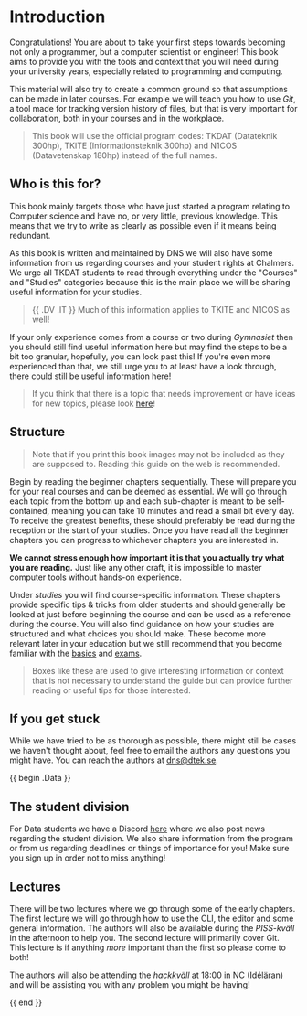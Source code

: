 # Introduction

Congratulations! You are about to take your first steps towards becoming not only a programmer, but a computer scientist or engineer! This book aims to provide you with the tools and context that you will need during your university years, especially related to programming and computing.

This material will also try to create a common ground so that assumptions can be made in later courses. For example we will teach you how to use _Git_, a tool made for tracking version history of files, but that is very important for collaboration, both in your courses and in the workplace. 

<!-- Removing in rewrite unforte: For example, we will teach you how to correctly set up Virtual Machines, a tool for running other operating systems (OS) isolated on your machine without having to reinstall your day-to-day OS, so that courses that you take in the future may assume you have access to other operating systems such as Windows or Linux. -->

> This book will use the official program codes: TKDAT (Datateknik 300hp), TKITE (Informationsteknik 300hp) and N1COS (Datavetenskap 180hp) instead of the full names.

## Who is this for?

This book mainly targets those who have just started a program relating to
Computer science and have no, or very little, previous knowledge. This means
that we try to write as clearly as possible even if it means being redundant.

As this book is written and maintained by DNS we will also have some information
from us regarding courses and your student rights at Chalmers. We urge all TKDAT
students to read through everything under the "Courses" and "Studies" categories
because this is the main place we will be sharing useful information for your
studies.

> {{ .DV .IT }} Much of this information applies to TKITE and N1COS as well!

If your only experience comes from a course or two during _Gymnasiet_ then you
should still find useful information here but may find the steps to be a bit too
granular, hopefully, you can look past this! If you're even more experienced
than that, we still urge you to at least have a look through, there could still
be useful information here! 

> If you think that there is a topic that needs improvement or have ideas for new topics, please look [here](./contributing.md#request-changes)!

## Structure

> Note that if you print this book images may not be included as they are supposed to. Reading this guide on the web is recommended.

Begin by reading the beginner chapters sequentially. These will prepare you for your real courses and can be deemed as essential. We will go through each topic from the bottom up and each sub-chapter is meant to be self-contained, meaning you can take 10 minutes and read a small bit every day. To receive the greatest benefits, these should preferably be read during the reception or the start of your studies. Once you have read all the beginner chapters you can progress to whichever chapters you are interested in.

**We cannot stress enough how important it is that you actually try what you are reading.** Just like any other craft, it is impossible to master computer tools without hands-on experience.

Under _studies_ you will find course-specific information. These chapters provide specific tips & tricks from older students and should generally be looked at just before beginning the course and can be used as a reference during the course. You will also find guidance on how your studies are structured and what choices you should make. These become more relevant later in your education but we still recommend that you become familiar with the [basics](./studies/index.md) and [exams](./studies/exams.md).

> Boxes like these are used to give interesting information or context that is not necessary to understand the guide but can provide further reading or useful tips for those interested.

## If you get stuck

While we have tried to be as thorough as possible, there might still be cases we haven't thought about, feel free to email the authors any questions you might have. You can reach the authors at [dns@dtek.se](mailto:dns@dtek.se).

{{ begin .Data }}

## The student division

For Data students we have a Discord [here](https://discord.gg/nu3SWDUwHH) where we also post news regarding the student division. We also share information from the program or from us regarding deadlines or things of importance for you! Make sure you sign up in order not to miss anything!

## Lectures

There will be two lectures where we go through some of the early chapters. The first lecture we will go through how to use the CLI, the editor and some general information. The authors will also be available during the _PISS-kväll_ in the afternoon to help you. The second lecture will primarily cover Git. This lecture is if anything _more_ important than the first so please come to both!

The authors will also be attending the _hackkväll_ at 18:00 in NC (Idéläran) and will be assisting you with any problem you might be having!

{{ end }}
